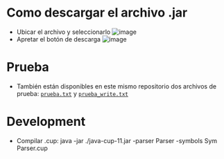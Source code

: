 # Como descargar el archivo .jar
- Ubicar el archivo y seleccionarlo
![image](https://github.com/user-attachments/assets/376be399-3db7-4a1e-a915-1a75d090704c)
- Apretar el botón de descarga
![image](https://github.com/user-attachments/assets/88cb75c3-6896-4eaf-8093-520c89e9afd6)

# Prueba
- También están disponibles en este mismo repositorio dos archivos de prueba: [```prueba.txt```](prueba.txt) y [```prueba_write.txt```](prueba_write.txt)

# Development

- Compilar .cup: java -jar ./java-cup-11.jar -parser Parser -symbols Sym Parser.cup